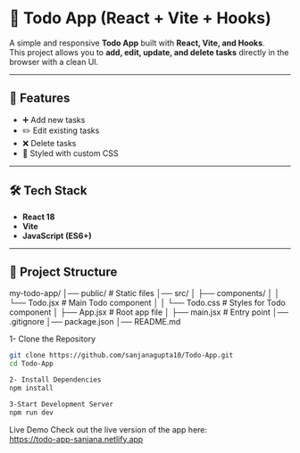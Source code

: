 # 📝 Todo App (React + Vite + Hooks)

A simple and responsive **Todo App** built with **React, Vite, and Hooks**.  
This project allows you to **add, edit, update, and delete tasks** directly in the browser with a clean UI.

---

## 🚀 Features
- ➕ Add new tasks  
- ✏️ Edit existing tasks  
- ❌ Delete tasks  
- 🎨 Styled with custom CSS  

---

## 🛠️ Tech Stack
- **React 18**
- **Vite**
- **JavaScript (ES6+)**

---

## 📂 Project Structure
my-todo-app/
│── public/ # Static files
│── src/
│ ├── components/
│ │ └── Todo.jsx # Main Todo component
│ │ └── Todo.css # Styles for Todo component
│ ├── App.jsx # Root app file
│ ├── main.jsx # Entry point
│── .gitignore
│── package.json
│── README.md


1- Clone the Repository
```bash
git clone https://github.com/sanjanagupta10/Todo-App.git
cd Todo-App

2- Install Dependencies
npm install

3-Start Development Server
npm run dev
```
Live Demo
Check out the live version of the app here:  
https://todo-app-sanjana.netlify.app





